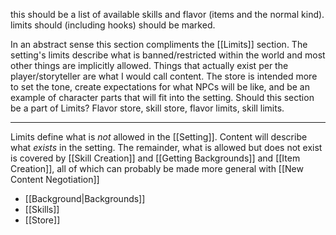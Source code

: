 this should be a list of available skills and flavor (items and the normal kind).
limits should (including hooks) should be marked.

In an abstract sense this section compliments the [[Limits]] section. The setting's limits describe what is banned/restricted within the world and most other things are implicitly allowed. Things that actually exist per the player/storyteller are what I would call content. The store is intended more to set the tone, create expectations for what NPCs will be like, and be an example of character parts that will fit into the setting. Should this section be a part of Limits? Flavor store, skill store, flavor limits, skill limits.

---

Limits define what is *not* allowed in the [[Setting]]. Content will describe what *exists* in the setting. The remainder, what is allowed but does not exist is covered by [[Skill Creation]] and [[Getting Backgrounds]] and [[Item Creation]], all of which can probably be made more general with [[New Content Negotiation]]
- [[Background|Backgrounds]]
- [[Skills]]
- [[Store]]
